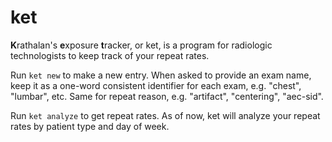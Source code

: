 # ket

**K**rathalan's **e**xposure **t**racker, or ket, is a program for radiologic technologists to keep track of your repeat rates.

Run `ket new` to make a new entry. When asked to provide an exam name, keep it as a one-word consistent identifier for each exam, e.g. "chest", "lumbar", etc. Same for repeat reason, e.g. "artifact", "centering", "aec-sid".

Run `ket analyze` to get repeat rates. As of now, ket will analyze your repeat rates by patient type and day of week.